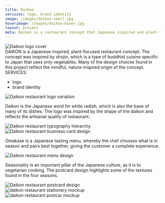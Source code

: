 ```yaml
---
title: Daikon
services: logo, brand identity
image: /images/daikon-small.jpg
hoverimage: /images/daikon-hover.jpg
layout: project
meta: Daikon is a restaurant concept that Japanese inspired and plant-focused. This is Janelle's branding for the restaurant.
---
```


<img class="img-flex load-hidden" src="{{ site.baseurl }}/images/daikon-1.jpg" alt="Daikon logo cover"/>

<div class="grid push-2 project-text">
  <div class="unit xs-1 m-2-3">
  DAIKON is a Japanese-inspired, plant-focused restaurant concept. The concept was inspired by shojin, which is a type of buddhist cuisine specific to Japan that uses only vegetables. Many of the design choices found in this project reflect the mindful, nature-inspired origin of the concept.
  </div>
  <aside class="unit xs-1 m-1-3">
  SERVICES:
    <ul class="list-group pad-t-1-2">
      <li>logo</li>
      <li>brand identity</li>
    </ul>
  </aside>
</div>

<img class="img-flex load-hidden" src="{{ site.baseurl }}/images/daikon-2.jpg" alt="Daikon restaurant logo variation"/>

<p class="project-text">Daikon is the Japanese word for white radish, which is also the base of many of its dishes. The logo was inspired by the shape of the daikon and reflects the artisanal quality of restaurant.</p>

<img class="img-flex load-hidden" src="{{ site.baseurl }}/images/daikon-3.jpg" alt="Daikon restaurant typography hierarchy"/>
<img class="img-flex load-hidden" src="{{ site.baseurl }}/images/daikon-4.jpg" alt="Daikon restaurant business card design"/>

<p class="project-text">Omakase is a Japanese tasting menu, whereby the chef chooses what is in season and pairs best together, giving the customer a complete experience.</p>

<img class="img-flex load-hidden" src="{{ site.baseurl }}/images/daikon-5.jpg" alt="Daikon restaurant menu design"/>

<p class="project-text">Seasonality is an important pillar of the Japanese culture, as it is to vegetarian cooking. The postcard design highlights some of the textures found in the four seasons.</p>

<img class="img-flex load-hidden" src="{{ site.baseurl }}/images/daikon-6.jpg" alt="Daikon restaurant postcard design"/>
<img class="img-flex load-hidden" src="{{ site.baseurl }}/images/daikon-7.jpg" alt="daikon restaurant stationery mockup"/>
<img class="img-flex load-hidden" src="{{ site.baseurl }}/images/daikon-8.jpg" alt="daikon restaurant postcar mockup"/>
